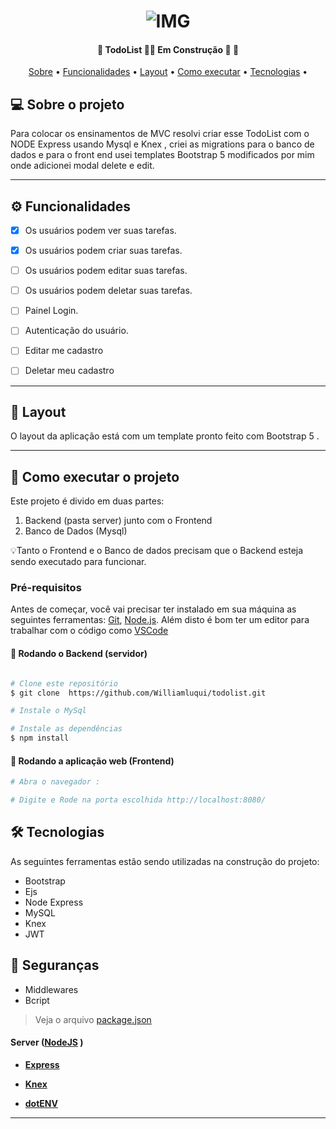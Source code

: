 
<h1 align="center">
    <img alt="IMG" title="IMG" src="https://user-images.githubusercontent.com/88260564/187847393-31ddfdb6-96c9-444c-9e37-7b7b4bccbad7.png"  />
</h1>





<h4 align="center"> 
	🚧  TodoList 👨‍💻 Em Construção 🚀 🚧
</h4>

<p align="center">
 <a href="#-sobre-o-projeto">Sobre</a> •
 <a href="#-funcionalidades">Funcionalidades</a> •
 <a href="#-layout">Layout</a> • 
 <a href="#-como-executar-o-projeto">Como executar</a> • 
 <a href="#-tecnologias">Tecnologias</a> • 
</p>


## 💻 Sobre o projeto

Para colocar os ensinamentos de MVC resolvi criar esse TodoList com o NODE Express usando Mysql e Knex , 
criei as migrations para o banco de dados e para o front end usei templates Bootstrap 5 modificados por mim onde adicionei modal delete e edit.


---

## ⚙️ Funcionalidades
- [x] Os usuários podem ver suas tarefas.
- [x] Os usuários podem criar suas tarefas.
- [ ] Os usuários podem editar suas tarefas.
- [ ] Os usuários podem deletar suas tarefas.
- [ ] Painel Login.
- [ ] Autenticação do usuário.
- [ ] Editar me cadastro
- [ ] Deletar meu cadastro




---

## 🎨 Layout

O layout da aplicação está com um template pronto feito com Bootstrap 5 .



---

## 🚀 Como executar o projeto

Este projeto é divido em duas partes:
1. Backend (pasta server) junto com o Frontend
2. Banco de Dados (Mysql)


💡Tanto o Frontend e o Banco de dados precisam que o Backend esteja sendo executado para funcionar.

### Pré-requisitos

Antes de começar, você vai precisar ter instalado em sua máquina as seguintes ferramentas:
[Git](https://git-scm.com), [Node.js](https://nodejs.org/en/). 
Além disto é bom ter um editor para trabalhar com o código como [VSCode](https://code.visualstudio.com/)

#### 🎲 Rodando o Backend (servidor)

```bash

# Clone este repositório
$ git clone  https://github.com/Williamluqui/todolist.git

# Instale o MySql

# Instale as dependências
$ npm install

```

#### 🧭 Rodando a aplicação web (Frontend)

```bash
# Abra o navegador :

# Digite e Rode na porta escolhida http://localhost:8080/


```
## 🛠 Tecnologias

As seguintes ferramentas estão sendo utilizadas na construção do projeto:

+ Bootstrap
+ Ejs
+ Node Express
+ MySQL
+ Knex
+ JWT

## 🔐 Seguranças
+ Middlewares
+ Bcript 

> Veja o arquivo  [package.json](https://github.com/Williamluqui/todolist/blob/main/package.json)

#### [](https://github.com/Williamluqui/todolist)**Server**  ([NodeJS](https://nodejs.org/en/)  )

-   **[Express](https://expressjs.com/)**

-   **[Knex](https://knexjs.org/)**

-   **[dotENV](https://github.com/motdotla/dotenv)**






---

## 

